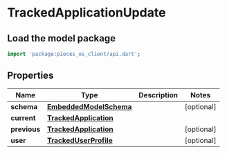 # TrackedApplicationUpdate

## Load the model package
```dart
import 'package:pieces_os_client/api.dart';
```

## Properties
Name | Type | Description | Notes
------------ | ------------- | ------------- | -------------
**schema** | [**EmbeddedModelSchema**](EmbeddedModelSchema) |  | [optional] 
**current** | [**TrackedApplication**](TrackedApplication) |  | 
**previous** | [**TrackedApplication**](TrackedApplication) |  | [optional] 
**user** | [**TrackedUserProfile**](TrackedUserProfile) |  | [optional] 




